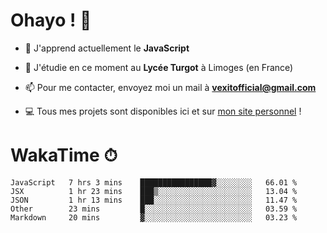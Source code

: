 # Ohayo ! 🌃

- 🔭 J'apprend actuellement le **JavaScript**

- 🌱 J'étudie en ce moment au **Lycée Turgot** à Limoges (en France)

- 📫 Pour me contacter, envoyez moi un mail à <a href="mailto:vexitofficial@gmail.com">**vexitofficial@gmail.com**</a>

- 💻 Tous mes projets sont disponibles ici et sur <a href="https://www.vexcited.me">mon site personnel</a> !

# WakaTime ⏱

<!--START_SECTION:waka-->
```text
JavaScript   7 hrs 3 mins    ████████████████▓░░░░░░░░   66.01 % 
JSX          1 hr 23 mins    ███▒░░░░░░░░░░░░░░░░░░░░░   13.04 % 
JSON         1 hr 13 mins    ███░░░░░░░░░░░░░░░░░░░░░░   11.47 % 
Other        23 mins         █░░░░░░░░░░░░░░░░░░░░░░░░   03.59 % 
Markdown     20 mins         ▓░░░░░░░░░░░░░░░░░░░░░░░░   03.23 % 
```
<!--END_SECTION:waka-->
